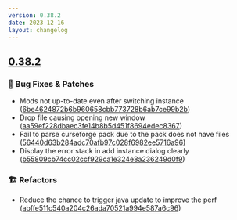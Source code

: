 ```yaml
---
version: 0.38.2
date: 2023-12-16
layout: changelog
---
```

## [0.38.2](#0.38.2)
### 🐛 Bug Fixes & Patches

- Mods not up-to-date even after switching instance ([6be4624872b6b960658cbb773728b6ab7ce99b2b](https://github.com/Voxelum/x-minecraft-launcher/commit/6be4624872b6b960658cbb773728b6ab7ce99b2b))
- Drop file causing opening new window ([aa59ef228dbaec3fe14b8b5d451f8694edec8367](https://github.com/Voxelum/x-minecraft-launcher/commit/aa59ef228dbaec3fe14b8b5d451f8694edec8367))
- Fail to parse curseforge pack due to the pack does not have files ([56440d63b284adc70afb97c028f6982ee5716a96](https://github.com/Voxelum/x-minecraft-launcher/commit/56440d63b284adc70afb97c028f6982ee5716a96))
- Display the error stack in add instance dialog clearly ([b55809cb74cc02ccf929ca1e324e8a236249d0f9](https://github.com/Voxelum/x-minecraft-launcher/commit/b55809cb74cc02ccf929ca1e324e8a236249d0f9))
### 🏗️ Refactors

- Reduce the chance to trigger java update to improve the perf ([abffe511c540a204c26ada70521a994e587a6c96](https://github.com/Voxelum/x-minecraft-launcher/commit/abffe511c540a204c26ada70521a994e587a6c96))
